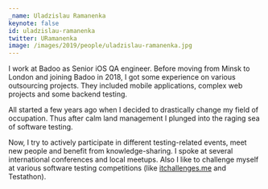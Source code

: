 ```yaml
---
_name: Uladzislau Ramanenka
keynote: false
id: uladzislau-ramanenka
twitter: URamanenka
image: /images/2019/people/uladzislau-ramanenka.jpg
---
```

I work at Badoo as Senior iOS QA engineer. Before moving from Minsk to London and joining Badoo in 2018, I got some experience on various outsourcing projects. They included mobile applications, complex web projects and some backend testing.

All started a few years ago when I decided to drastically change my field of occupation. Thus after calm land management I plunged into the raging sea of software testing.

Now, I try to actively participate in different testing-related events, meet new people and benefit from knowledge-sharing. I spoke at several international conferences and local meetups. Also I like to challenge myself at various software testing competitions (like [itchallenges.me](https://itchallenges.me/) and Testathon).